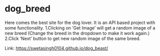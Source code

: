 # dog_breed
Here comes the best site for the dog lover. It is an API based project with some functionality.
1.Clicking on ‘Get Image’ will get a random image of a new breed (Change the breed in the dropdown to make it work again.)
2.Click ‘Next’ button to get new random image of the same breed.

Link: https://swetasingh0104.github.io/dog_beast/

